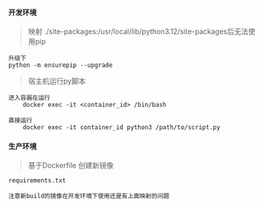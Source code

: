 #### 开发环境
>映射 ./site-packages:/usr/local/lib/python3.12/site-packages后无法使用pip
```
升级下
python -m ensurepip --upgrade
```
>宿主机运行py脚本
```
进入容器在运行
    docker exec -it <container_id> /bin/bash 
 
直接运行
    docker exec -it container_id python3 /path/to/script.py
```
#### 生产环境
> 基于Dockerfile 创建新镜像
```
requirements.txt

注意新build的镜像在开发环境下使用还是有上面映射的问题
```